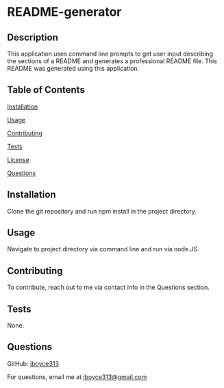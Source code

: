 # README-generator
  
  ## Description
  This application uses command line prompts to get user input describing the sections of a README and generates a professional README file. This README was generated using this application.
  ## Table of Contents
  
[Installation](#installation)
  
[Usage](#usage)
  
[Contributing](#contributing)
  
[Tests](#tests)
  
[License](#license)
  
[Questions](#questions)
  ## Installation
  Clone the git repository and run npm install in the project directory.
  ## Usage
  Navigate to project directory via command line and run via node.JS.
  ## Contributing
  To contribute, reach out to me via contact info in the Questions section.
  ## Tests
  None.
  
  ## Questions
  GitHub: [jboyce313](https://github.com/jboyce313)

  For questions, email me at [jboyce313@gmail.com](mailto:jboyce313@gmail.com)
  